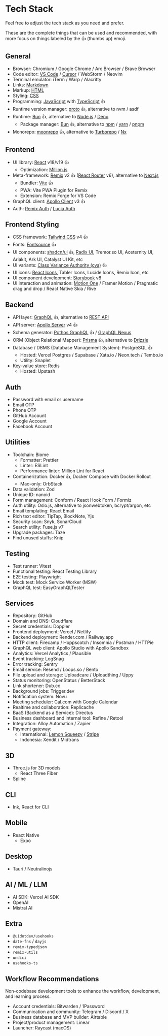 # Tech Stack

Feel free to adjust the tech stack as you need and prefer.

These are the complete things that can be used and recommended, with more focus on things labeled by the 👍 (thumbs up) emoji.

## General

- Browser: Chromium / Google Chrome / Arc Browser / Brave Browser
- Code editor: [VS Code](vscode.md) / [Cursor](cursor.md) / WebStorm / Neovim
- Terminal emulator: iTerm / Warp / Alacritty
- Links: [Markdown](markdown.md)
- Markup: [HTML](html.md)
- Styling: [CSS](css.md)
- Programming: [JavaScript](javascript.md) with [TypeScript](typescript.md) 👍
- Runtime version manager: [proto](proto.md) 👍, alternative to nvm / asdf
- Runtime: [Bun](bun.md) 👍, alternative to [Node.js](nodejs.md) / [Deno](deno.md)
  - Package manager: [Bun](bun.md) 👍, alternative to [npm](npm.md) / [yarn](yarn.md) / [pnpm](pnpm.md)
- Monorepo: [moonrepo](moonrepo.md) 👍, alternative to [Turborepo](turborepo.md) / [Nx](nx.md)

## Frontend

- UI library: [React](react.md) v18/v19 👍
  - Optimization: [Million.js](millionjs.md)
- Meta-framework: [Remix](remix.md) v2 👍 ([React Router](react-router.md) v6), alternative to [Next.js](nextjs.md)
  - Bundler: [Vite](vite.md) 👍
  - PWA: Vite PWA Plugin for Remix
  - Extension: Remix Forge for VS Code
- GraphQL client: [Apollo Client](apollo.md) v3 👍
- Auth: [Remix Auth](remix-auth.md) / [Lucia Auth](lucia-auth.md)

## Frontend Styling

- CSS framework: [Tailwind CSS](tailwind.md) v4 👍
- Fonts: [Fontsource](fontsource.md) 👍
- UI components: [shadcn/ui](shadcn-ui.md) 👍, [Radix UI](radix-ui.md), Tremor.so UI, Aceternity UI, Ariakit, Ark UI, Catalyst UI Kit, etc
- UI variants: [Class Variance Authority (cva)](cva.md) 👍
- UI icons: [React Icons](react-icons.md), Tabler Icons, Lucide Icons, Remix Icon, etc
- UI component development: [Storybook](storybook.md) v8
- UI interaction and animation: [Motion One](motion-one.md) / Framer Motion / Pragmatic drag and drop / React Native Skia / Rive

## Backend

- API layer: [GraphQL](graphql.md) 👍, alternative to [REST API](rest-api.md)
- API server: [Apollo Server](apollo.md) v4 👍
- Schema generator: [Pothos GraphQL](graphql-pothos.md) 👍 / [GraphQL Nexus](graphql-nexus.md)
- ORM (Object Relational Mapper): [Prisma](prisma.md) 👍, alternative to [Drizzle](drizzle.md)
- Database / DBMS (Database Management System): PostgreSQL 👍
  - Hosted: Vercel Postgres / Supabase / Xata.io / Neon.tech / Tembo.io
  - Utility: Snaplet
- Key-value store: Redis
  - Hosted: Upstash

## Auth

- Password with email or username
- Email OTP
- Phone OTP
- GitHub Account
- Google Account
- Facebook Account

## Utilities

- Toolchain: Biome
  - Formatter: Prettier
  - Linter: ESLint
  - Performance linter: Million Lint for React
- Containerization: Docker 👍, Docker Compose with Docker Rollout
  - Mac-only: OrbStack
- Data validation: Zod
- Unique ID: nanoid
- Form management: Conform / React Hook Form / Formiz
- Auth utility: Oslo.js, alternative to jsonwebtoken, bcrypt/argon, etc
- Email templating: React Email
- Rich text editor: TipTap, BlockNote, Yjs
- Security scan: Snyk, SonarCloud
- Search utility: Fuse.js v7
- Upgrade packages: Taze
- Find unused stuffs: Knip

## Testing

- Test runner: Vitest
- Functional testing: React Testing Library
- E2E testing: Playwright
- Mock test: Mock Service Worker (MSW)
- GraphQL test: EasyGraphQLTester

## Services

- Repository: GitHub
- Domain and DNS: Cloudflare
- Secret credentials: Doppler
- Frontend deployment: Vercel / Netlify
- Backend deployment: Render.com / Railway.app
- HTTP client: Firecamp / Hoppscotch / Insomnia / Postman / HTTPie
- GraphQL web client: Apollo Studio with Apollo Sandbox
- Analytics: Vercel Analytics / Plausible
- Event tracking: LogSnag
- Error tracking: Sentry
- Email service: Resend / Loops.so / Bento
- File upload and storage: Uploadcare / Uploadthing / Uppy
- Status monitoring: OpenStatus / BetterStack
- Link shortener: Dub.co
- Background jobs: Trigger.dev
- Notification system: Novu
- Meeting scheduler: Cal.com with Google Calendar
- Realtime and collaboration: Replicache
- BaaS (Backend as a Service): Directus
- Business dashboard and internal tool: Refine / Retool
- Integration: Alloy Automation / Zapier
- Payment gateway:
  - International: [Lemon Squeezy](lemonsqueezy.md) / [Stripe](stripe.md)
  - Indonesia: Xendit / Midtrans

## 3D

- Three.js for 3D models
  - React Three Fiber
- Spline

## CLI

- Ink, React for CLI

## Mobile

- React Native
  - Expo

## Desktop

- Tauri / Neutralinojs

## AI / ML / LLM

- AI SDK: Vercel AI SDK
- OpenAI
- Mistral AI

## Extra

- `@uidotdev/usehooks`
- `date-fns` / `dayjs`
- `remix-typedjson`
- `remix-utils`
- `undici`
- `usehooks-ts`

## Workflow Recommendations

Non-codebase development tools to enhance the workflow, development, and learning process.

- Account credentials: Bitwarden / 1Password
- Communication and community: Telegram / Discord / X
- Business database and MVP builder: Airtable
- Project/product management: Linear
- Launcher: Raycast (macOS)
